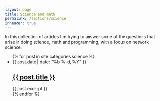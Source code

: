 ```yaml
---
layout: page
title: Science and math
permalink: /sections/science
inheader: true
---
```


In this collection of articles I'm trying to answer some of the questions that arise in doing science, math and programming, with a focus on network science.

<ul class="post-list">
    {% for post in site.categories.science %}
        <li>
            <span class="post-meta">{{ post.date | date: "%b %-d, %Y" }}</span>
            <h2>
                <a class="post-link" href="{{ post.url | prepend: site.baseurl }}">{{ post.title }}</a>
            </h2>
            {{ post.excerpt }}
        </li>
    {% endfor %}
</ul>

